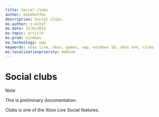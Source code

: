 ```yaml
---
title: Social clubs
author: mikehoffms
description: Social clubs.
ms.author: v-mihof
ms.date: 12/6/2018
ms.topic: article
ms.prod: windows
ms.technology: uwp
keywords: xbox live, xbox, games, uwp, windows 10, xbox one, clubs
ms.localizationpriority: medium
---
```


# Social clubs

> [!NOTE]
> This is preliminary documentation.

Clubs is one of the Xbox Live Social features.
